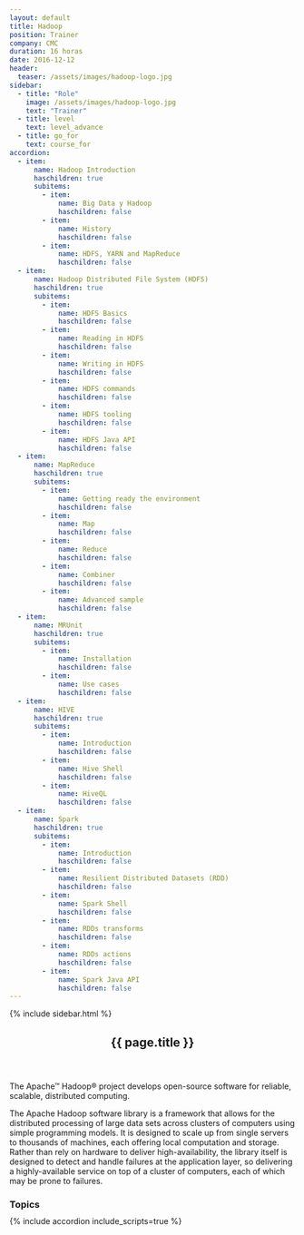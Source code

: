 ```yaml
---
layout: default
title: Hadoop
position: Trainer
company: CMC
duration: 16 horas
date: 2016-12-12
header:
  teaser: /assets/images/hadoop-logo.jpg
sidebar:
  - title: "Role"
    image: /assets/images/hadoop-logo.jpg
    text: "Trainer"
  - title: level
    text: level_advance
  - title: go_for
    text: course_for 
accordion:
  - item:
      name: Hadoop Introduction
      haschildren: true
      subitems:
        - item:
            name: Big Data y Hadoop
            haschildren: false
        - item:
            name: History
            haschildren: false
        - item:
            name: HDFS, YARN and MapReduce
            haschildren: false
  - item:
      name: Hadoop Distributed File System (HDFS)
      haschildren: true
      subitems:
        - item:
            name: HDFS Basics
            haschildren: false
        - item:
            name: Reading in HDFS
            haschildren: false
        - item:
            name: Writing in HDFS
            haschildren: false
        - item:
            name: HDFS commands
            haschildren: false
        - item:
            name: HDFS tooling
            haschildren: false
        - item:
            name: HDFS Java API
            haschildren: false
  - item:
      name: MapReduce
      haschildren: true
      subitems:
        - item:
            name: Getting ready the environment
            haschildren: false
        - item:
            name: Map
            haschildren: false
        - item:
            name: Reduce
            haschildren: false
        - item:
            name: Combiner
            haschildren: false
        - item:
            name: Advanced sample
            haschildren: false
  - item:
      name: MRUnit
      haschildren: true
      subitems:
        - item:
            name: Installation
            haschildren: false
        - item:
            name: Use cases
            haschildren: false
  - item:
      name: HIVE
      haschildren: true
      subitems:
        - item:
            name: Introduction
            haschildren: false
        - item:
            name: Hive Shell
            haschildren: false
        - item:
            name: HiveQL
            haschildren: false
  - item:
      name: Spark
      haschildren: true
      subitems:
        - item:
            name: Introduction
            haschildren: false
        - item:
            name: Resilient Distributed Datasets (RDD)
            haschildren: false
        - item:
            name: Spark Shell
            haschildren: false
        - item:
            name: RDDs transforms
            haschildren: false
        - item:
            name: RDDs actions
            haschildren: false
        - item:
            name: Spark Java API
            haschildren: false
---
```


<div id="main" role="main">
    {% include sidebar.html %}
    <article class="page" itemscope itemtype="https://schema.org/CreativeWork">
      <meta itemprop="headline" content="{{ page.title }}"/>
      <meta itemprop="description" content="{{ page.header.description }}"/>
      <div class="page__inner-wrap">
        <header>
          <h1 id="page-title" class="page__title" itemprop="headline">{{ page.title }}</h1>
        </header>
        <section class="page__content" itemprop="text">
            <p>The Apache™ Hadoop® project develops open-source software for reliable, scalable, distributed computing.</p>
            <p>The Apache Hadoop software library is a framework that allows for the distributed processing of large data sets across clusters of computers using simple programming models. It is designed to scale up from single servers to thousands of machines, each offering local computation and storage. Rather than rely on hardware to deliver high-availability, the library itself is designed to detect and handle failures at the application layer, so delivering a highly-available service on top of a cluster of computers, each of which may be prone to failures.</p>
          <h3 id="page-title" class="page__title" itemprop="headline" style="margin-bottom: 0.7em;">Topics</h3>     
          {% include accordion include_scripts=true %}
        </section>
      </div>
    </article>
</div>